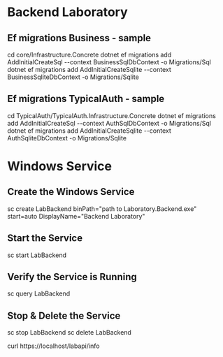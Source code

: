 # Backend Laboratory

## Ef migrations Business - sample
cd core/Infrastructure.Concrete
dotnet ef migrations add AddInitialCreateSql --context BusinessSqlDbContext -o Migrations/Sql
dotnet ef migrations add AddInitialCreateSqlite --context BusinessSqliteDbContext -o Migrations/Sqlite

## Ef migrations TypicalAuth - sample
cd TypicalAuth/TypicalAuth.Infrastructure.Concrete
dotnet ef migrations add AddInitialCreateSql --context AuthSqlDbContext -o Migrations/Sql
dotnet ef migrations add AddInitialCreateSqlite --context AuthSqliteDbContext -o Migrations/Sqlite

# Windows Service
## Create the Windows Service
sc create LabBackend binPath="path to Laboratory.Backend.exe" start=auto  DisplayName="Backend Laboratory"

## Start the Service
sc start LabBackend

## Verify the Service is Running
sc query LabBackend

## Stop & Delete the Service
sc stop LabBackend
sc delete LabBackend

curl https://localhost/labapi/info